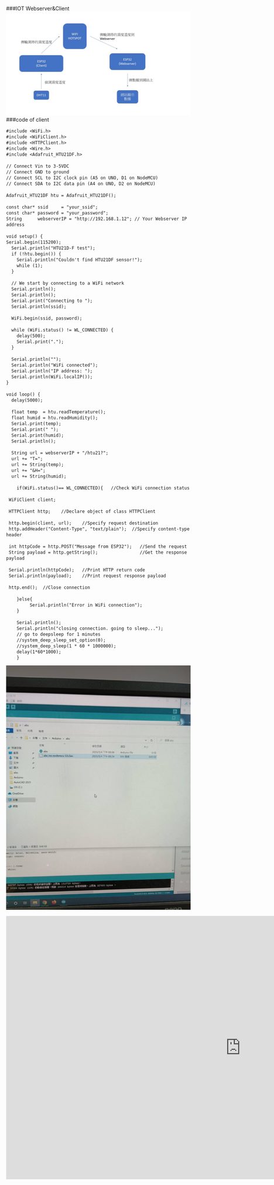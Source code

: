 ###IOT Webserver&Client
![](https://github.com/GaryHSU16/MCU-course/blob/main/images/webserver.jpg?raw=true)
###code of client

    #include <WiFi.h>
    #include <WiFiClient.h>
    #include <HTTPClient.h>
    #include <Wire.h>
    #include <Adafruit_HTU21DF.h>

    // Connect Vin to 3-5VDC
    // Connect GND to ground
    // Connect SCL to I2C clock pin (A5 on UNO, D1 on NodeMCU)
    // Connect SDA to I2C data pin (A4 on UNO, D2 on NodeMCU)

    Adafruit_HTU21DF htu = Adafruit_HTU21DF();

    const char* ssid     = "your_ssid";
    const char* password = "your_password";
    String      webserverIP = "http://192.168.1.12"; // Your Webserver IP address

    void setup() {
    Serial.begin(115200);
      Serial.println("HTU21D-F test");  
      if (!htu.begin()) {
        Serial.println("Couldn't find HTU21DF sensor!");
        while (1);
      }
  
      // We start by connecting to a WiFi network
      Serial.println();
      Serial.println();
      Serial.print("Connecting to ");
      Serial.println(ssid);
  
      WiFi.begin(ssid, password);
  
      while (WiFi.status() != WL_CONNECTED) {
        delay(500);
        Serial.print(".");
      }

      Serial.println("");
      Serial.println("WiFi connected");  
      Serial.println("IP address: ");
      Serial.println(WiFi.localIP());
    }

    void loop() {
      delay(5000);

      float temp  = htu.readTemperature();
      float humid = htu.readHumidity();
      Serial.print(temp);
      Serial.print(" ");
      Serial.print(humid);
      Serial.println();
  
      String url = webserverIP + "/htu21?";
      url += "T=";
      url += String(temp);
      url += "&H=";
      url += String(humid);
  
        if(WiFi.status()== WL_CONNECTED){   //Check WiFi connection status

     WiFiClient client;

     HTTPClient http;    //Declare object of class HTTPClient
 
     http.begin(client, url);    //Specify request destination
     http.addHeader("Content-Type", "text/plain");  //Specify content-type header
 
     int httpCode = http.POST("Message from ESP32");   //Send the request
     String payload = http.getString();                //Get the response payload
 
     Serial.println(httpCode);   //Print HTTP return code
     Serial.println(payload);    //Print request response payload

     http.end();  //Close connection
 
        }else{
             Serial.println("Error in WiFi connection");   
        }
  
        Serial.println();
        Serial.println("closing connection. going to sleep...");
        // go to deepsleep for 1 minutes
        //system_deep_sleep_set_option(0);
        //system_deep_sleep(1 * 60 * 1000000);
        delay(1*60*1000);
        }

![](https://github.com/GaryHSU16/MCU-course/blob/main/images/1790.jpg?raw=true)
<iframe width="1280" height="720" src="https://www.youtube.com/embed/gBMwBVS6LMQ" title="server client" frameborder="0" allow="accelerometer; autoplay; clipboard-write; encrypted-media; gyroscope; picture-in-picture; web-share" allowfullscreen></iframe>
